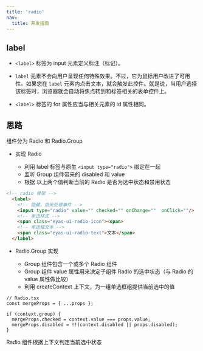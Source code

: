 ```yaml
---
title: 'radio'
nav:
  title: 开发指南
---
```


## label

- `<label>` 标签为 input 元素定义标注（标记）。

- `label` 元素不会向用户呈现任何特殊效果。不过，它为鼠标用户改进了可用性。如果您在 `label` 元素内点击文本，就会触发此控件。就是说，当用户选择该标签时，浏览器就会自动将焦点转到和标签相关的表单控件上。

- `<label>` 标签的 for 属性应当与相关元素的 id 属性相同。

## 思路

组件分为 Radio 和 Radio.Group

- 实现 Radio

  - 利用 label 标签与原生 `<input type="radio">` 绑定在一起
  - 监听 Group 组件带来的 disabled 和 value
  - 根据 以上两个值判断当前的 Radio 是否为选中状态和禁用状态

```html
<!-- radio 骨架 -->
  <label>
    <!-- 隐藏，用来处理事件 -->
    <input type="radio" value="" checked="" onChange=""  onClick=""/>
    <!-- 单选样式 -->
    <span class="eyas-ui-radio-icon"><span>
    <!-- 单选框文本 -->
    <span class="eyas-ui-radio-text">文本</span>
  </label>
```

- Radio.Group 实现

  - Group 组件包含一个或多个 Radio 组件
  - Group 组件 value 属性用来决定子组件 Radio 的选中状态（与 Radio 的 value 属性做比较）
  - 利用 createContext 上下文，为一组单选框组提供当前选中的值

```tsx
// Radio.tsx
const mergeProps = { ...props };

if (context.group) {
  mergeProps.checked = context.value === props.value;
  mergeProps.disabled = !!(context.disabled || props.disabled);
}
```

Radio 组件根据上下文判定当前选中状态
